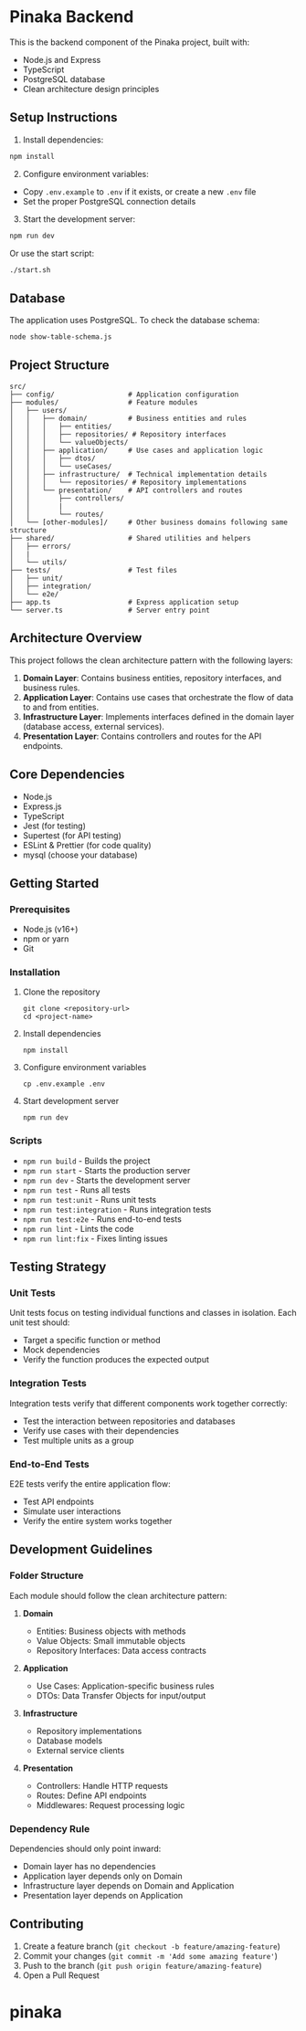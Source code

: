 # Pinaka Backend

This is the backend component of the Pinaka project, built with:
- Node.js and Express
- TypeScript
- PostgreSQL database
- Clean architecture design principles

## Setup Instructions

1. Install dependencies:
```bash
npm install
```

2. Configure environment variables:
- Copy `.env.example` to `.env` if it exists, or create a new `.env` file
- Set the proper PostgreSQL connection details

3. Start the development server:
```bash
npm run dev
```
Or use the start script:
```bash
./start.sh
```

## Database

The application uses PostgreSQL. To check the database schema:
```bash
node show-table-schema.js
```

## Project Structure

```
src/
├── config/                  # Application configuration
├── modules/                 # Feature modules
│   ├── users/              
│   │   ├── domain/          # Business entities and rules
│   │   │   ├── entities/
│   │   │   ├── repositories/ # Repository interfaces
│   │   │   └── valueObjects/
│   │   ├── application/     # Use cases and application logic
│   │   │   ├── dtos/
│   │   │   └── useCases/
│   │   ├── infrastructure/  # Technical implementation details
│   │   │   └── repositories/ # Repository implementations
│   │   └── presentation/    # API controllers and routes
│   │       ├── controllers/
│   │       |
│   │       └── routes/
│   └── [other-modules]/     # Other business domains following same structure
├── shared/                  # Shared utilities and helpers
│   ├── errors/
│   |
│   └── utils/
├── tests/                   # Test files
│   ├── unit/
│   ├── integration/
│   └── e2e/
├── app.ts                   # Express application setup
└── server.ts                # Server entry point
```

## Architecture Overview

This project follows the clean architecture pattern with the following layers:

1. **Domain Layer**: Contains business entities, repository interfaces, and business rules.
2. **Application Layer**: Contains use cases that orchestrate the flow of data to and from entities.
3. **Infrastructure Layer**: Implements interfaces defined in the domain layer (database access, external services).
4. **Presentation Layer**: Contains controllers and routes for the API endpoints.

## Core Dependencies

- Node.js
- Express.js
- TypeScript
- Jest (for testing)
- Supertest (for API testing)
- ESLint & Prettier (for code quality)
- mysql (choose your database)

## Getting Started

### Prerequisites

- Node.js (v16+)
- npm or yarn
- Git

### Installation

1. Clone the repository
   ```
   git clone <repository-url>
   cd <project-name>
   ```

2. Install dependencies
   ```
   npm install
   ```

3. Configure environment variables
   ```
   cp .env.example .env
   ```

4. Start development server
   ```
   npm run dev
   ```

### Scripts

- `npm run build` - Builds the project
- `npm run start` - Starts the production server
- `npm run dev` - Starts the development server
- `npm run test` - Runs all tests
- `npm run test:unit` - Runs unit tests
- `npm run test:integration` - Runs integration tests
- `npm run test:e2e` - Runs end-to-end tests
- `npm run lint` - Lints the code
- `npm run lint:fix` - Fixes linting issues

## Testing Strategy

### Unit Tests

Unit tests focus on testing individual functions and classes in isolation. Each unit test should:
- Target a specific function or method
- Mock dependencies
- Verify the function produces the expected output

### Integration Tests

Integration tests verify that different components work together correctly:
- Test the interaction between repositories and databases
- Verify use cases with their dependencies
- Test multiple units as a group

### End-to-End Tests

E2E tests verify the entire application flow:
- Test API endpoints
- Simulate user interactions
- Verify the entire system works together

## Development Guidelines

### Folder Structure

Each module should follow the clean architecture pattern:

1. **Domain**
   - Entities: Business objects with methods
   - Value Objects: Small immutable objects
   - Repository Interfaces: Data access contracts

2. **Application**
   - Use Cases: Application-specific business rules
   - DTOs: Data Transfer Objects for input/output

3. **Infrastructure**
   - Repository implementations
   - Database models
   - External service clients

4. **Presentation**
   - Controllers: Handle HTTP requests
   - Routes: Define API endpoints
   - Middlewares: Request processing logic

### Dependency Rule

Dependencies should only point inward:
- Domain layer has no dependencies
- Application layer depends only on Domain
- Infrastructure layer depends on Domain and Application
- Presentation layer depends on Application

## Contributing

1. Create a feature branch (`git checkout -b feature/amazing-feature`)
2. Commit your changes (`git commit -m 'Add some amazing feature'`)
3. Push to the branch (`git push origin feature/amazing-feature`)
4. Open a Pull Request

# pinaka
